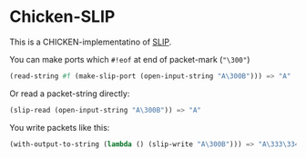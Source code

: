 # Chicken-SLIP

  [SLIP]:http://en.wikipedia.org/wiki/Serial_Line_Internet_Protocol

This is a CHICKEN-implementatino of [SLIP].

You can make ports which `#!eof` at end of packet-mark (`"\300"`)

```scheme
(read-string #f (make-slip-port (open-input-string "A\300B"))) => "A"
```

Or read a packet-string directly:
```scheme
(slip-read (open-input-string "A\300B")) => "A"
```

You write packets like this:

```scheme
(with-output-to-string (lambda () (slip-write "A\300B"))) => "A\333\334B\300"
```
